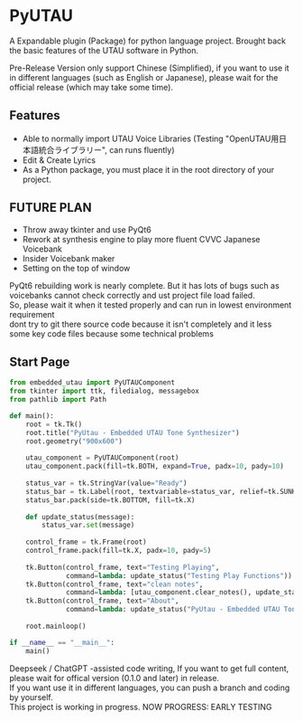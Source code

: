 # PyUTAU
A Expandable plugin (Package) for python language project. Brought back the basic features of the UTAU software in Python. 

Pre-Release Version only support Chinese (Simplified), if you want to use it in different languages (such as English or Japanese), please wait for the official release (which may take some time). 

## Features
 - Able to normally import UTAU Voice Libraries (Testing "OpenUTAU用日本語統合ライブラリー", can runs fluently)
 - Edit & Create Lyrics
 - As a Python package, you must place it in the root directory of your project.

## FUTURE PLAN
 - Throw away tkinter and use PyQt6
 - Rework at synthesis engine to play more fluent CVVC Japanese Voicebank
 - Insider Voicebank maker
 - Setting on the top of window

PyQt6 rebuilding work is nearly complete. But it has lots of bugs such as voicebanks cannot check correctly and ust project file load failed. <br>
So, please wait it when it tested properly and can run in lowest environment requirement <br>
dont try to git there source code because it isn't completely and it less some key code files because some technical problems<br>

## Start Page
```python
from embedded_utau import PyUTAUComponent
from tkinter import ttk, filedialog, messagebox
from pathlib import Path

def main():
    root = tk.Tk()
    root.title("PyUtau - Embedded UTAU Tone Synthesizer")
    root.geometry("900x600")
    
    utau_component = PyUTAUComponent(root)
    utau_component.pack(fill=tk.BOTH, expand=True, padx=10, pady=10)
    
    status_var = tk.StringVar(value="Ready")
    status_bar = tk.Label(root, textvariable=status_var, relief=tk.SUNKEN, anchor=tk.W)
    status_bar.pack(side=tk.BOTTOM, fill=tk.X)
    
    def update_status(message):
        status_var.set(message)
    
    control_frame = tk.Frame(root)
    control_frame.pack(fill=tk.X, padx=10, pady=5)
    
    tk.Button(control_frame, text="Testing Playing", 
              command=lambda: update_status("Testing Play Functions")).pack(side=tk.LEFT, padx=5)
    tk.Button(control_frame, text="clean notes", 
              command=lambda: [utau_component.clear_notes(), update_status("All notes have been cleared")]).pack(side=tk.LEFT, padx=5)
    tk.Button(control_frame, text="About", 
              command=lambda: update_status("PyUtau - Embedded UTAU Tone Synthesizer")).pack(side=tk.RIGHT, padx=5)
    
    root.mainloop()

if __name__ == "__main__":
    main()
```

Deepseek / ChatGPT -assisted code writing, If you want to get full content, please wait for offical version (0.1.0 and later) in release. <br>
If you want use it in different languages, you can push a branch and coding by yourself. <br>
This project is working in progress. NOW PROGRESS: EARLY TESTING <br>

